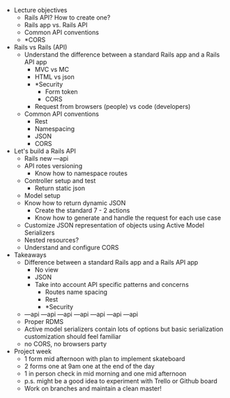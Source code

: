 - Lecture objectives
	- Rails API? How to create one?
	- Rails app vs. Rails API
	- Common API conventions
	- *CORS
- Rails vs Rails (API)
	- Understand the difference between a standard Rails app and a Rails API app
		- MVC vs MC
		- HTML vs json
		- *Security
			- Form token
			- CORS
		- Request from browsers (people) vs code (developers)
	- Common API conventions
		- Rest
		- Namespacing
		- JSON
		- CORS
- Let's build a Rails API
	- Rails new —api
	- API rotes versioning
		- Know how to namespace routes
	- Controller setup and test
		- Return static json
	- Model setup
	- Know how to return dynamic JSON
		- Create the standard 7 - 2 actions
		- Know how to generate and handle the request for each use case
	- Customize JSON representation of objects using Active Model Serializers
	- Nested resources?
	* Understand and configure CORS
- Takeaways
	- Difference between a standard Rails app and a Rails API app
		- No view
		- JSON
		- Take into account API specific patterns and concerns
			- Routes name spacing
			- Rest
			- *Security
	- —api —api —api —api —api —api —api
	- Proper RDMS
	- Active model serializers contain lots of options but basic serialization customization should feel familiar
	* no CORS, no browsers party
- Project week
	- 1 form mid afternoon with plan to implement skateboard
	- 2 forms one at 9am one at the end of the day
	- 1 in person check in mid morning and one mid afternoon
	- p.s. might be a good idea to experiment with Trello or Github board
	- Work on branches and maintain a clean master!
